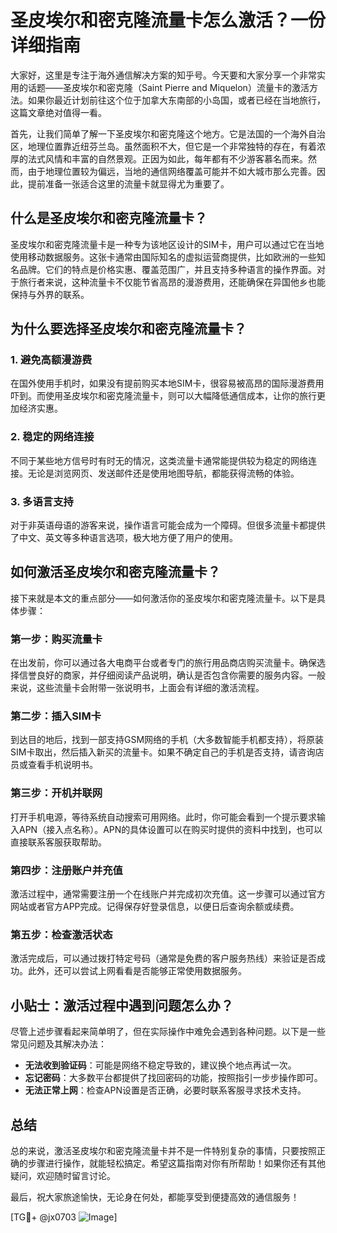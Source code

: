 # 圣皮埃尔和密克隆流量卡怎么激活？一份详细指南

大家好，这里是专注于海外通信解决方案的知乎号。今天要和大家分享一个非常实用的话题——圣皮埃尔和密克隆（Saint Pierre and Miquelon）流量卡的激活方法。如果你最近计划前往这个位于加拿大东南部的小岛国，或者已经在当地旅行，这篇文章绝对值得一看。

首先，让我们简单了解一下圣皮埃尔和密克隆这个地方。它是法国的一个海外自治区，地理位置靠近纽芬兰岛。虽然面积不大，但它是一个非常独特的存在，有着浓厚的法式风情和丰富的自然景观。正因为如此，每年都有不少游客慕名而来。然而，由于地理位置较为偏远，当地的通信网络覆盖可能并不如大城市那么完善。因此，提前准备一张适合这里的流量卡就显得尤为重要了。

## 什么是圣皮埃尔和密克隆流量卡？

圣皮埃尔和密克隆流量卡是一种专为该地区设计的SIM卡，用户可以通过它在当地使用移动数据服务。这张卡通常由国际知名的虚拟运营商提供，比如欧洲的一些知名品牌。它们的特点是价格实惠、覆盖范围广，并且支持多种语言的操作界面。对于旅行者来说，这种流量卡不仅能节省高昂的漫游费用，还能确保在异国他乡也能保持与外界的联系。

## 为什么要选择圣皮埃尔和密克隆流量卡？

### 1. **避免高额漫游费**
   在国外使用手机时，如果没有提前购买本地SIM卡，很容易被高昂的国际漫游费用吓到。而使用圣皮埃尔和密克隆流量卡，则可以大幅降低通信成本，让你的旅行更加经济实惠。

### 2. **稳定的网络连接**
   不同于某些地方信号时有时无的情况，这类流量卡通常能提供较为稳定的网络连接。无论是浏览网页、发送邮件还是使用地图导航，都能获得流畅的体验。

### 3. **多语言支持**
   对于非英语母语的游客来说，操作语言可能会成为一个障碍。但很多流量卡都提供了中文、英文等多种语言选项，极大地方便了用户的使用。

## 如何激活圣皮埃尔和密克隆流量卡？

接下来就是本文的重点部分——如何激活你的圣皮埃尔和密克隆流量卡。以下是具体步骤：

### 第一步：购买流量卡
在出发前，你可以通过各大电商平台或者专门的旅行用品商店购买流量卡。确保选择信誉良好的商家，并仔细阅读产品说明，确认是否包含你需要的服务内容。一般来说，这些流量卡会附带一张说明书，上面会有详细的激活流程。

### 第二步：插入SIM卡
到达目的地后，找到一部支持GSM网络的手机（大多数智能手机都支持），将原装SIM卡取出，然后插入新买的流量卡。如果不确定自己的手机是否支持，请咨询店员或查看手机说明书。

### 第三步：开机并联网
打开手机电源，等待系统自动搜索可用网络。此时，你可能会看到一个提示要求输入APN（接入点名称）。APN的具体设置可以在购买时提供的资料中找到，也可以直接联系客服获取帮助。

### 第四步：注册账户并充值
激活过程中，通常需要注册一个在线账户并完成初次充值。这一步骤可以通过官方网站或者官方APP完成。记得保存好登录信息，以便日后查询余额或续费。

### 第五步：检查激活状态
激活完成后，可以通过拨打特定号码（通常是免费的客户服务热线）来验证是否成功。此外，还可以尝试上网看看是否能够正常使用数据服务。

## 小贴士：激活过程中遇到问题怎么办？

尽管上述步骤看起来简单明了，但在实际操作中难免会遇到各种问题。以下是一些常见问题及其解决办法：

- **无法收到验证码**：可能是网络不稳定导致的，建议换个地点再试一次。
- **忘记密码**：大多数平台都提供了找回密码的功能，按照指引一步步操作即可。
- **无法正常上网**：检查APN设置是否正确，必要时联系客服寻求技术支持。

## 总结

总的来说，激活圣皮埃尔和密克隆流量卡并不是一件特别复杂的事情，只要按照正确的步骤进行操作，就能轻松搞定。希望这篇指南对你有所帮助！如果你还有其他疑问，欢迎随时留言讨论。

最后，祝大家旅途愉快，无论身在何处，都能享受到便捷高效的通信服务！

[TG💪+ @jx0703 ![Image](https://github.com/user-attachments/assets/dbca1d08-cadb-493c-b0ec-ad6f7a83f270)]